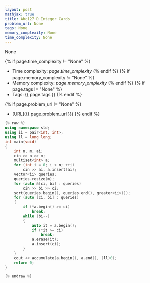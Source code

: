 ```yaml
---
layout: post
mathjax: true
title: Abc127_D Integer Cards
problem_url: None
tags: None
memory_complexity: None
time_complexity: None
---
```


None


{% if page.time_complexity != "None" %}
- Time complexity: ${{ page.time_complexity }}$
{% endif %}
{% if page.memory_complexity != "None" %}
- Memory complexity: ${{ page.memory_complexity }}$
{% endif %}
{% if page.tags != "None" %}
- Tags: {{ page.tags }}
{% endif %}

{% if page.problem_url != "None" %}
- [URL]({{ page.problem_url }})
{% endif %}

```cpp
{% raw %}
using namespace std;
using ii = pair<int, int>;
using ll = long long;
int main(void)
{
    int n, m, ai;
    cin >> n >> m;
    multiset<int> a;
    for (int i = 0; i < n; ++i)
        cin >> ai, a.insert(ai);
    vector<ii> queries;
    queries.resize(m);
    for (auto &[ci, bi] : queries)
        cin >> bi >> ci;
    sort(queries.begin(), queries.end(), greater<ii>());
    for (auto [ci, bi] : queries)
    {
        if (*a.begin() >= ci)
            break;
        while (bi--)
        {
            auto it = a.begin();
            if (*it >= ci)
                break;
            a.erase(it);
            a.insert(ci);
        }
    }
    cout << accumulate(a.begin(), a.end(), (ll)0);
    return 0;
}

{% endraw %}
```